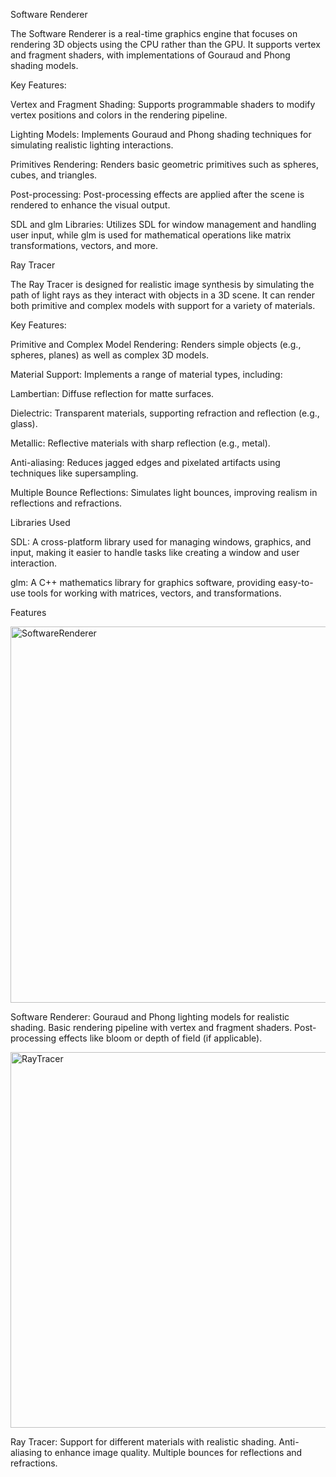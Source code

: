 Software Renderer

The Software Renderer is a real-time graphics engine that focuses on rendering 3D objects using the CPU rather than the GPU. It supports vertex and fragment shaders, with implementations of Gouraud and Phong shading models.

Key Features:

Vertex and Fragment Shading: Supports programmable shaders to modify vertex positions and colors in the rendering pipeline.

Lighting Models: Implements Gouraud and Phong shading techniques for simulating realistic lighting interactions.

Primitives Rendering: Renders basic geometric primitives such as spheres, cubes, and triangles.

Post-processing: Post-processing effects are applied after the scene is rendered to enhance the visual output.

SDL and glm Libraries: Utilizes SDL for window management and handling user input, while glm is used for mathematical operations like matrix transformations, vectors, and more.

Ray Tracer

The Ray Tracer is designed for realistic image synthesis by simulating the path of light rays as they interact with objects in a 3D scene. It can render both primitive and complex models with support for a variety of materials.

Key Features:

Primitive and Complex Model Rendering: Renders simple objects (e.g., spheres, planes) as well as complex 3D models.

Material Support: Implements a range of material types, including:

Lambertian: Diffuse reflection for matte surfaces.

Dielectric: Transparent materials, supporting refraction and reflection (e.g., glass).

Metallic: Reflective materials with sharp reflection (e.g., metal).

Anti-aliasing: Reduces jagged edges and pixelated artifacts using techniques like supersampling.

Multiple Bounce Reflections: Simulates light bounces, improving realism in reflections and refractions.

Libraries Used

SDL: A cross-platform library used for managing windows, graphics, and input, making it easier to handle tasks like creating a window and user interaction.

glm: A C++ mathematics library for graphics software, providing easy-to-use tools for working with matrices, vectors, and transformations.

Features

<img width="602" alt="SoftwareRenderer" src="https://github.com/user-attachments/assets/5d1a8498-c6ee-42be-b44c-8e91c15b231b">

Software Renderer:
Gouraud and Phong lighting models for realistic shading.
Basic rendering pipeline with vertex and fragment shaders.
Post-processing effects like bloom or depth of field (if applicable).

<img width="601" alt="RayTracer" src="https://github.com/user-attachments/assets/128d6437-e6fa-4b3e-8659-00bf6f3c1639">

Ray Tracer:
Support for different materials with realistic shading.
Anti-aliasing to enhance image quality.
Multiple bounces for reflections and refractions.
